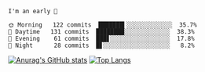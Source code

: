<!--START_SECTION:productive-box-in-readme-->
```text
I'm an early 🐥

🌞 Morning   122 commits  ███████▍░░░░░░░░░░░░░  35.7%
🌆 Daytime   131 commits  ████████░░░░░░░░░░░░░  38.3%
🌃 Evening    61 commits  ███▋░░░░░░░░░░░░░░░░░  17.8%
🌚 Night      28 commits  █▋░░░░░░░░░░░░░░░░░░░   8.2%
```
<!--END_SECTION:productive-box-in-readme-->
[![Anurag's GitHub stats](https://github-readme-stats.vercel.app/api?username=tykeaboyloy&count_private=true&theme=vue-light&show_icons=true)](https://github.com/anuraghazra/github-readme-stats)
[![Top Langs](https://github-readme-stats.vercel.app/api/top-langs/?username=tykeaboyloy&layout=compact&theme=vue-light&langs_count=8)](https://github.com/anuraghazra/github-readme-stats)
